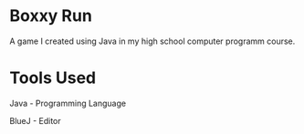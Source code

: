 # Boxxy Run
A game I created using Java in my high school computer programm course.

# Tools Used
Java - Programming Language

BlueJ - Editor

